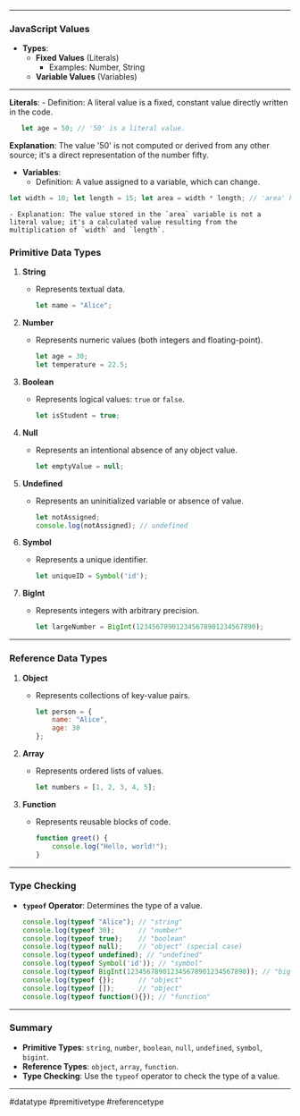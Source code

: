 
---
### JavaScript Values

- **Types**:
    - **Fixed Values** (Literals)
        - Examples: Number, String
    - **Variable Values** (Variables)
---
 **Literals**:
    - Definition: A literal value is a fixed, constant value directly written in the code.  
 ``` javascript 
    let age = 50; // '50' is a literal value.
```
        
**Explanation**: The value '50' is not computed or derived from any other source; it's a direct representation of the number fifty.

- **Variables**:
    - Definition: A value assigned to a variable, which can change.
```javascript
let width = 10; let length = 15; let area = width * length; // 'area' holds the calculated value of 150. console.log(area); // Outputs: 150`
```
    
        
    - Explanation: The value stored in the `area` variable is not a literal value; it's a calculated value resulting from the multiplication of `width` and `length`.


### Primitive Data Types
1. **String**
   - Represents textual data.
     ```javascript
     let name = "Alice";
     ```

2. **Number**
   - Represents numeric values (both integers and floating-point).
     ```javascript
     let age = 30;
     let temperature = 22.5;
     ```

3. **Boolean**
   - Represents logical values: `true` or `false`.
     ```javascript
     let isStudent = true;
     ```

4. **Null**
   - Represents an intentional absence of any object value.
     ```javascript
     let emptyValue = null;
     ```

5. **Undefined**
   - Represents an uninitialized variable or absence of value.
     ```javascript
     let notAssigned;
     console.log(notAssigned); // undefined
     ```

6. **Symbol**
   - Represents a unique identifier.
     ```javascript
     let uniqueID = Symbol('id');
     ```

7. **BigInt**
   - Represents integers with arbitrary precision.
     ```javascript
     let largeNumber = BigInt(123456789012345678901234567890);
     ```

---
### Reference Data Types
1. **Object**
   - Represents collections of key-value pairs.
     ```javascript
     let person = {
         name: "Alice",
         age: 30
     };
     ```

2. **Array**
   - Represents ordered lists of values.
     ```javascript
     let numbers = [1, 2, 3, 4, 5];
     ```

3. **Function**
   - Represents reusable blocks of code.
     ```javascript
     function greet() {
         console.log("Hello, world!");
     }
     ```

---
### Type Checking
- **`typeof` Operator**: Determines the type of a value.
    ```javascript
    console.log(typeof "Alice"); // "string"
    console.log(typeof 30);      // "number"
    console.log(typeof true);    // "boolean"
    console.log(typeof null);    // "object" (special case)
    console.log(typeof undefined); // "undefined"
    console.log(typeof Symbol('id')); // "symbol"
    console.log(typeof BigInt(123456789012345678901234567890)); // "bigint"
    console.log(typeof {});      // "object"
    console.log(typeof []);      // "object"
    console.log(typeof function(){}); // "function"
    ```

---
### Summary
- **Primitive Types**: `string`, `number`, `boolean`, `null`, `undefined`, `symbol`, `bigint`.
- **Reference Types**: `object`, `array`, `function`.
- **Type Checking**: Use the `typeof` operator to check the type of a value.

---


#datatype #premitivetype #referencetype 
